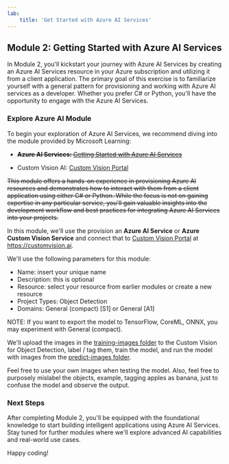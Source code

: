 ```yaml
---
lab:
    title: 'Get Started with Azure AI Services'
---
```

## Module 2: Getting Started with Azure AI Services

In Module 2, you'll kickstart your journey with Azure AI Services by creating an Azure AI Services resource in your Azure subscription and utilizing it from a client application. The primary goal of this exercise is to familiarize yourself with a general pattern for provisioning and working with Azure AI services as a developer. Whether you prefer C# or Python, you'll have the opportunity to engage with the Azure AI Services.

### Explore Azure AI Module

To begin your exploration of Azure AI Services, we recommend diving into the module provided by Microsoft Learning:

- ~~**Azure AI Services:** [Getting Started with Azure AI Services](https://microsoftlearning.github.io/mslearn-ai-services/Instructions/Exercises/01-use-azure-ai-services.html)~~

- Custom Vision AI: [Custom Vision Portal](https://www.customvision.ai/)

~~This module offers a hands-on experience in provisioning Azure AI resources and demonstrates how to interact with them from a client application using either C# or Python. While the focus is not on gaining expertise in any particular service, you'll gain valuable insights into the development workflow and best practices for integrating Azure AI Services into your projects.~~

In this module, we'll use the provision an **Azure AI Service** or **Azure Custom Vision Service** and connect that to [Custom Vision Portal](https://customvision.ai) at https://customvision.ai.

We'll use the following parameters for this module:
- Name: insert your unique name
- Description: this is optional
- Resource: select your resource from earlier modules or create a new resource
- Project Types: Object Detection
- Domains: General (compact) \[S1\] or General \[A1\]

NOTE: If you want to export the model to TensorFlow, CoreML, ONNX, you may experiment with General (compact).

We'll upload the images in the [training-images folder](../images/02/training-images/) to the Custom Vision for Object Detection, label / tag them, train the model, and run the model with images from the [predict-images folder](../images/02/test-images/). 

Feel free to use your own images when testing the model. Also, feel free to purposely mislabel the objects, example, tagging apples as banana, just to confuse the model and observe the output.

### Next Steps

After completing Module 2, you'll be equipped with the foundational knowledge to start building intelligent applications using Azure AI Services. Stay tuned for further modules where we'll explore advanced AI capabilities and real-world use cases.

Happy coding!